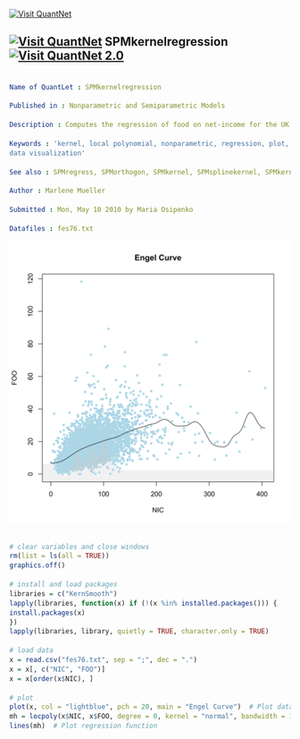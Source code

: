 
[<img src="https://github.com/QuantLet/Styleguide-and-Validation-procedure/blob/master/pictures/banner.png" alt="Visit QuantNet">](http://quantlet.de/index.php?p=info)

## [<img src="https://github.com/QuantLet/Styleguide-and-Validation-procedure/blob/master/pictures/qloqo.png" alt="Visit QuantNet">](http://quantlet.de/) **SPMkernelregression** [<img src="https://github.com/QuantLet/Styleguide-and-Validation-procedure/blob/master/pictures/QN2.png" width="60" alt="Visit QuantNet 2.0">](http://quantlet.de/d3/ia)

```yaml

Name of QuantLet : SPMkernelregression

Published in : Nonparametric and Semiparametric Models

Description : Computes the regression of food on net-income for the UK 1976 expenditure data.

Keywords : 'kernel, local polynomial, nonparametric, regression, plot, graphical representation,
data visualization'

See also : SPMregress, SPMorthogon, SPMkernel, SPMsplinekernel, SPMkernelcontours

Author : Marlene Mueller

Submitted : Mon, May 10 2010 by Maria Osipenko

Datafiles : fes76.txt

```

![Picture1](SPMkernelregression-1.png)


```r

# clear variables and close windows
rm(list = ls(all = TRUE))
graphics.off()

# install and load packages
libraries = c("KernSmooth")
lapply(libraries, function(x) if (!(x %in% installed.packages())) {
install.packages(x)
})
lapply(libraries, library, quietly = TRUE, character.only = TRUE)

# load data
x = read.csv("fes76.txt", sep = ";", dec = ".")
x = x[, c("NIC", "FOO")]
x = x[order(x$NIC), ]

# plot
plot(x, col = "lightblue", pch = 20, main = "Engel Curve")  # Plot data points
mh = locpoly(x$NIC, x$FOO, degree = 0, kernel = "normal", bandwidth = 10)  # Estimate regression function using local polynomials
lines(mh)  # Plot regression function
```
